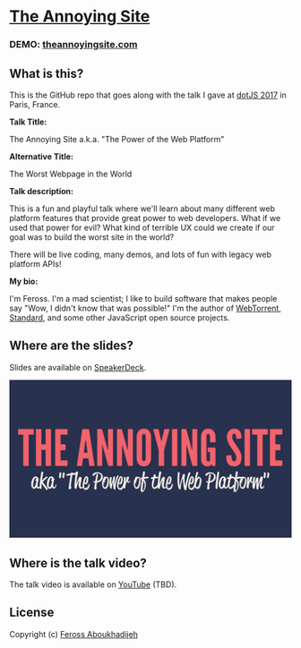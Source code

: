 # [The Annoying Site](https://theannoyingsite.com)

### DEMO: [theannoyingsite.com](https://theannoyingsite.com)

## What is this?

This is the GitHub repo that goes along with the talk I gave at [dotJS 2017](https://www.dotjs.io/) in Paris, France.

**Talk Title:**

The Annoying Site a.k.a. "The Power of the Web Platform"

**Alternative Title:**

The Worst Webpage in the World

**Talk description:**

This is a fun and playful talk where we'll learn about many different web platform features that provide great power to web developers. What if we used that power for evil? What kind of terrible UX could we create if our goal was to build the worst site in the world?

There will be live coding, many demos, and lots of fun with legacy web platform APIs!

**My bio:**

I'm Feross. I'm a mad scientist; I like to build software that makes people say "Wow, I didn't know that was possible!" I'm the author of [WebTorrent](https://webtorrent.io), [Standard](https://standardjs.com), and some other JavaScript open source projects.

## Where are the slides?

Slides are available on [SpeakerDeck][1].

[![The Annoying Site title slide](static/slides.png)][1]

[1]: https://speakerdeck.com/feross/the-annoying-site-aka-the-power-of-the-web-platform

## Where is the talk video?

The talk video is available on [YouTube](#) (TBD).

## License

Copyright (c) [Feross Aboukhadijeh](https://feross.org)
